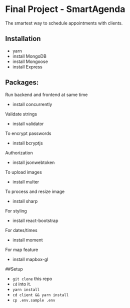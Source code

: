 # Final Project - SmartAgenda

The smartest way to schedule appointments with clients.


## Installation

- yarn
- install MongoDB
- install Mongoose
- install Express

## Packages:

Run backend and frontend at same time
- install concurrently

Validate strings 
- install validator

To encrypt passwords 
- install bcryptjs

Authorization
- install jsonwebtoken

To upload images
- install multer

To process and resize image
- install sharp

For styling
- install react-bootstrap

For dates/times
- install moment

For map feature
- install mapbox-gl 


##Setup

- `git clone` this repo
- `cd` into it.
- `yarn install`
- `cd client && yarn install`
- `cp .env.sample .env`
